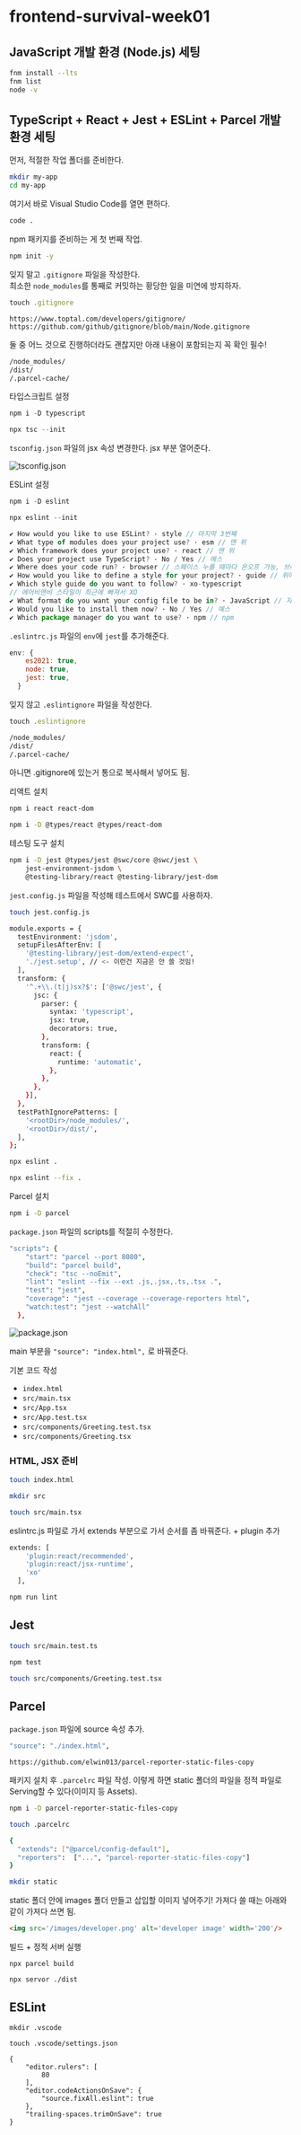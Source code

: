 # frontend-survival-week01

## JavaScript 개발 환경 (Node.js) 세팅

```bash
fnm install --lts
fnm list
node -v
```

## TypeScript + React + Jest + ESLint + Parcel 개발 환경 세팅

먼저, 적절한 작업 폴더를 준비한다.

```bash
mkdir my-app
cd my-app
```

여기서 바로 Visual Studio Code를 열면 편하다.

```bash
code .
```

npm 패키지를 준비하는 게 첫 번째 작업.

```bash
npm init -y
```

잊지 말고 `.gitignore` 파일을 작성한다.  
최소한 `node_modules`를 통째로 커밋하는 황당한 일을 미연에 방지하자.

```jsx
touch .gitignore
```

`https://www.toptal.com/developers/gitignore/`
`https://github.com/github/gitignore/blob/main/Node.gitignore`

둘 중 어느 것으로 진행하더라도 괜찮지만 아래 내용이 포함되는지 꼭 확인 필수!

```bash
/node_modules/
/dist/
/.parcel-cache/
```

타입스크립트 설정

```jsx
npm i -D typescript

npx tsc --init
```

`tsconfig.json` 파일의 jsx 속성 변경한다.
jsx 부분 열어준다.

![tsconfig.json](static/images/tsconfig.json.png)

ESLint 설정

```jsx
npm i -D eslint

npx eslint --init
```

```jsx
✔ How would you like to use ESLint? · style // 마지막 3번째 
✔ What type of modules does your project use? · esm // 맨 위 
✔ Which framework does your project use? · react // 맨 위 
✔ Does your project use TypeScript? · No / Yes // 예스
✔ Where does your code run? · browser // 스페이스 누를 때마다 온오프 가능, 브라우저 선택
✔ How would you like to define a style for your project? · guide // 위에 것, 가이드
✔ Which style guide do you want to follow? · xo-typescript 
// 에어비앤비 스타일이 최근에 빠져서 XO
✔ What format do you want your config file to be in? · JavaScript // 자바스크립트
✔ Would you like to install them now? · No / Yes // 예스
✔ Which package manager do you want to use? · npm // npm
```

`.eslintrc.js` 파일의 `env`에 `jest`를 추가해준다.

```jsx
env: {
    es2021: true,
    node: true,
    jest: true,
  }
```

잊지 않고 `.eslintignore` 파일을 작성한다.

```jsx
touch .eslintignore
```

```bash
/node_modules/
/dist/
/.parcel-cache/
```

아니면 .gitignore에 있는거 통으로 복사해서 넣어도 됨.

리액트 설치

```bash
npm i react react-dom

npm i -D @types/react @types/react-dom
```

테스팅 도구 설치

```bash
npm i -D jest @types/jest @swc/core @swc/jest \
    jest-environment-jsdom \
    @testing-library/react @testing-library/jest-dom
```

`jest.config.js` 파일을 작성해 테스트에서 SWC를 사용하자.

```bash
touch jest.config.js
```

```bash
module.exports = {
  testEnvironment: 'jsdom',
  setupFilesAfterEnv: [
    '@testing-library/jest-dom/extend-expect',
    './jest.setup', // <- 이런건 지금은 안 쓸 것임! 
  ],
  transform: {
    '^.+\\.(t|j)sx?$': ['@swc/jest', {
      jsc: {
        parser: {
          syntax: 'typescript',
          jsx: true,
          decorators: true,
        },
        transform: {
          react: {
            runtime: 'automatic',
          },
        },
      },
    }],
  },
  testPathIgnorePatterns: [
    '<rootDir>/node_modules/',
    '<rootDir>/dist/',
  ],
};
```

```bash
npx eslint .

npx eslint --fix .
```

Parcel 설치

```bash
npm i -D parcel
```

`package.json` 파일의 scripts를 적절히 수정한다.

```bash
"scripts": {
    "start": "parcel --port 8080",
    "build": "parcel build",
    "check": "tsc --noEmit",
    "lint": "eslint --fix --ext .js,.jsx,.ts,.tsx .",
    "test": "jest",
    "coverage": "jest --coverage --coverage-reporters html",
    "watch:test": "jest --watchAll"
  },
```

![package.json](static/images/package.json.png)

main 부분을 `"source": "index.html",` 로 바꿔준다.

기본 코드 작성

- `index.html`
- `src/main.tsx`
- `src/App.tsx`
- `src/App.test.tsx`
- `src/components/Greeting.test.tsx`
- `src/components/Greeting.tsx`

### HTML, JSX 준비

```bash
touch index.html
```

```bash
mkdir src
```

```bash
touch src/main.tsx
```

eslintrc.js 파일로 가서 extends 부분으로 가서 순서를 좀 바꿔준다. + plugin 추가

```bash
extends: [
    'plugin:react/recommended',
    'plugin:react/jsx-runtime',
    'xo'
  ],
```

```bash
npm run lint
```

## Jest

```bash
touch src/main.test.ts
```

```bash
npm test
```

```bash
touch src/components/Greeting.test.tsx
```

## Parcel

`package.json` 파일에 source 속성 추가.

```bash
"source": "./index.html",
```

`https://github.com/elwin013/parcel-reporter-static-files-copy`

패키지 설치 후 `.parcelrc` 파일 작성.
이렇게 하면 static 폴더의 파일을 정적 파일로 Serving할 수 있다(이미지 등 Assets).

```bash
npm i -D parcel-reporter-static-files-copy
```

```bash
touch .parcelrc
```

```bash
{
  "extends": ["@parcel/config-default"],
  "reporters":  ["...", "parcel-reporter-static-files-copy"]
}
```

```bash
mkdir static
```

static 폴더 안에 images 폴더 만들고 삽입할 이미지 넣어주기!
가져다 쓸 때는 아래와 같이 가져다 쓰면 됨.

```html
<img src='/images/developer.png' alt='developer image' width='200'/>
```

빌드 + 정적 서버 실행

```tsx
npx parcel build

npx servor ./dist
```

## ESLint

```tsx
mkdir .vscode

touch .vscode/settings.json
```

```tsx
{
    "editor.rulers": [
        80
    ],
    "editor.codeActionsOnSave": {
        "source.fixAll.eslint": true
    },
    "trailing-spaces.trimOnSave": true
}
```
